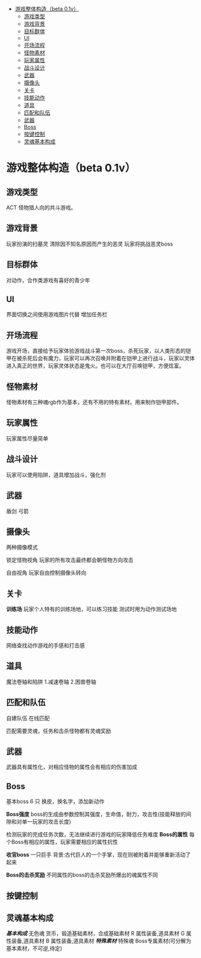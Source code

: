 
<!-- @import "[TOC]" {cmd="toc" depthFrom=1 depthTo=6 orderedList=false} -->

<!-- code_chunk_output -->

- [游戏整体构造（beta 0.1v）](#游戏整体构造beta-01v)
  - [游戏类型](#游戏类型)
  - [游戏背景](#游戏背景)
  - [目标群体](#目标群体)
  - [UI](#ui)
  - [开场流程](#开场流程)
  - [怪物素材](#怪物素材)
  - [玩家属性](#玩家属性)
  - [战斗设计](#战斗设计)
  - [武器](#武器)
  - [摄像头](#摄像头)
  - [关卡](#关卡)
  - [技能动作](#技能动作)
  - [道具](#道具)
  - [匹配和队伍](#匹配和队伍)
  - [武器](#武器-1)
  - [Boss](#boss)
  - [按键控制](#按键控制)
  - [灵魂基本构成](#灵魂基本构成)

<!-- /code_chunk_output -->

# 游戏整体构造（beta 0.1v）

## 游戏类型

ACT 怪物猎人向的共斗游戏。

## 游戏背景

玩家扮演的扫墓灵   清除因不知名原因而产生的恶灵
玩家将挑战恶灵boss

## 目标群体

对动作，合作类游戏有喜好的青少年

## UI

界面切换之间使用游戏图片代替
增加任务栏

## 开场流程

游戏开场，直接给予玩家体验游戏战斗第一次boss，杀死玩家，以人类形态的铠甲在被杀死后会有魔力，玩家可以再次召唤并附着在铠甲上进行战斗，玩家以灵体进入真正的世界，玩家灵体状态是鬼火。也可以在大厅召唤铠甲，方便炫富。

## 怪物素材

怪物素材有三种魂rgb作为基本，还有不用的特有素材。用来制作铠甲部件。

## 玩家属性

玩家属性尽量简单

## 战斗设计

玩家可以使用陷阱，道具增加战斗，强化剂

## 武器

盾剑
弓箭

## 摄像头

两种摄像模式

锁定怪物视角
玩家的所有攻击最终都会朝怪物方向攻击

自由视角
玩家自由控制摄像头转向

## 关卡

__训练场__
玩家个人特有的训练场地，可以练习技能
测试时用为动作测试场地

## 技能动作

网络查找动作游戏的手感和打击感

## 道具

魔法卷轴和陷阱
1.减速卷轴
2.困兽卷轴

## 匹配和队伍

自建队伍
在线匹配

匹配需要灵魂，任务和击杀怪物都有灵魂奖励

## 武器

武器具有属性化，对相应怪物的属性会有相应的伤害加成


## Boss

基本boss 6 只
换皮，换名字，添加新动作

__Boss强度__
boss的生成由参数控制其强度，生命值，耐力，攻击性(技能释放的间隙和对单一玩家的攻击长度)

检测玩家的完成任务次数，无法继续进行游戏的玩家降低任务难度
__Boss的属性__
每个Boss有相应的属性，玩家需要相应的属性抗性

__收官boss__
一只巨手
背景:古代巨人的一个手掌，现在则被附着并能够重新活动了起来

__Boss的击杀奖励__
不同属性的boss的击杀奖励所爆出的魂属性不同

## 按键控制

## 灵魂基本构成
*__基本构成__*
无色魂   货币，锻造基础素材，合成基础素材
R       属性装备,道具素材
G       属性装备,道具素材
B       属性装备,道具素材
*__特殊素材__*
特殊魂   Boss专属素材(可分解为基本素材，不可逆,待定)